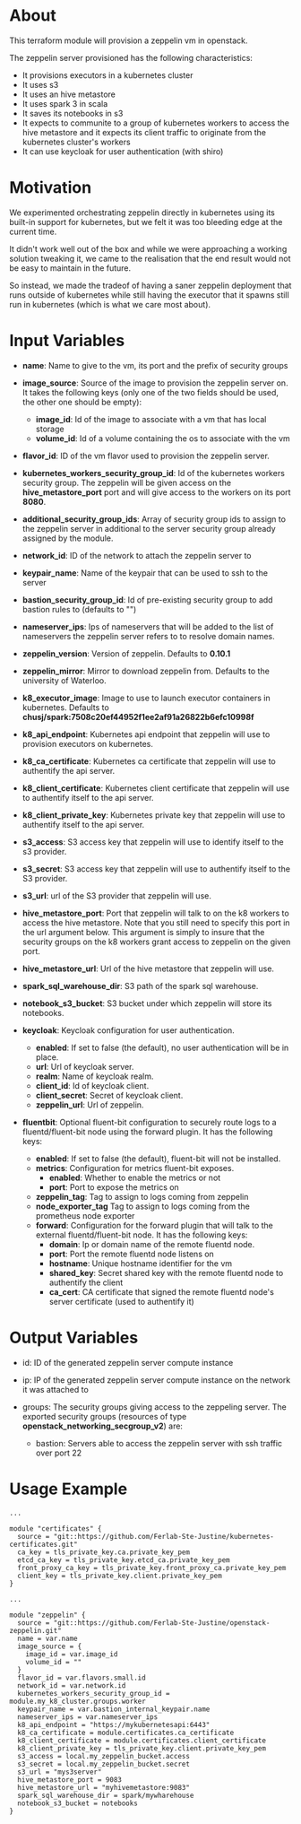 # About

This terraform module will provision a zeppelin vm in openstack.

The zeppelin server provisioned has the following characteristics:
- It provisions executors in a kubernetes cluster
- It uses s3
- It uses an hive metastore
- It uses spark 3 in scala
- It saves its notebooks in s3
- It expects to communite to a group of kubernetes workers to access the hive metastore and it expects its client traffic to originate from the kubernetes cluster's workers
- It can use keycloak for user authentication (with shiro)

# Motivation

We experimented orchestrating zeppelin directly in kubernetes using its built-in support for kubernetes, but we felt it was too bleeding edge at the current time.

It didn't work well out of the box and while we were approaching a working solution tweaking it, we came to the realisation that the end result would not be easy to maintain in the future.

So instead, we made the tradeof of having a saner zeppelin deployment that runs outside of kubernetes while still having the executor that it spawns still run in kubernetes (which is what we care most about).

# Input Variables

- **name**: Name to give to the vm, its port and the prefix of security groups

- **image_source**: Source of the image to provision the zeppelin server on. It takes the following keys (only one of the two fields should be used, the other one should be empty):
  - **image_id**: Id of the image to associate with a vm that has local storage
  - **volume_id**: Id of a volume containing the os to associate with the vm

- **flavor_id**: ID of the vm flavor used to provision the zeppelin server.

- **kubernetes_workers_security_group_id**: Id of the kubernetes workers security group. The zeppelin will be given access on the **hive_metastore_port** port and will give access to the workers on its port **8080**.

- **additional_security_group_ids**: Array of security group ids to assign to the zeppelin server in additional to the server security group already assigned by the module.

- **network_id**: ID of the network to attach the zeppelin server to

- **keypair_name**: Name of the keypair that can be used to ssh to the server

- **bastion_security_group_id**: Id of pre-existing security group to add bastion rules to (defaults to "")

- **nameserver_ips**: Ips of nameservers that will be added to the list of nameservers the zeppelin server refers to to resolve domain names.

- **zeppelin_version**: Version of zeppelin. Defaults to **0.10.1**

- **zeppelin_mirror**: Mirror to download zeppelin from. Defaults to the university of Waterloo.

- **k8_executor_image**: Image to use to launch executor containers in kubernetes. Defaults to **chusj/spark:7508c20ef44952f1ee2af91a26822b6efc10998f**

- **k8_api_endpoint**: Kubernetes api endpoint that zeppelin will use to provision executors on kubernetes.

- **k8_ca_certificate**: Kubernetes ca certificate that zeppelin will use to authentify the api server.

- **k8_client_certificate**: Kubernetes client certificate that zeppelin will use to authentify itself to the api server.

- **k8_client_private_key**: Kubernetes private key that zeppelin will use to authentify itself to the api server.

- **s3_access**: S3 access key that zeppelin will use to identify itself to the s3 provider.

- **s3_secret**: S3 access key that zeppelin will use to authentify itself to the S3 provider.

- **s3_url**: url of the S3 provider that zeppelin will use.

- **hive_metastore_port**: Port that zeppelin will talk to on the k8 workers to access the hive metastore. Note that you still need to specify this port in the url argument below. This argument is simply to insure that the security groups on the k8 workers grant access to zeppelin on the given port.

- **hive_metastore_url**: Url of the hive metastore that zeppelin will use.

- **spark_sql_warehouse_dir**: S3 path of the spark sql warehouse.

- **notebook_s3_bucket**: S3 bucket under which zeppelin will store its notebooks.

- **keycloak**: Keycloak configuration for user authentication.
  - **enabled**: If set to false (the default), no user authentication will be in place.
  - **url**: Url of keycloak server.
  - **realm**: Name of keycloak realm.
  - **client_id**: Id of keycloak client.
  - **client_secret**: Secret of keycloak client.
  - **zeppelin_url**: Url of zeppelin.

- **fluentbit**: Optional fluent-bit configuration to securely route logs to a fluentd/fluent-bit node using the forward plugin. It has the following keys:
  - **enabled**: If set to false (the default), fluent-bit will not be installed.
  - **metrics**: Configuration for metrics fluent-bit exposes.
    - **enabled**: Whether to enable the metrics or not
    - **port**: Port to expose the metrics on
  - **zeppelin_tag**: Tag to assign to logs coming from zeppelin
  - **node_exporter_tag** Tag to assign to logs coming from the prometheus node exporter
  - **forward**: Configuration for the forward plugin that will talk to the external fluentd/fluent-bit node. It has the following keys:
    - **domain**: Ip or domain name of the remote fluentd node.
    - **port**: Port the remote fluentd node listens on
    - **hostname**: Unique hostname identifier for the vm
    - **shared_key**: Secret shared key with the remote fluentd node to authentify the client
    - **ca_cert**: CA certificate that signed the remote fluentd node's server certificate (used to authentify it)

# Output Variables

- id: ID of the generated zeppelin server compute instance

- ip: IP of the generated zeppelin server compute instance on the network it was attached to

- groups: The security groups giving access to the zeppeling server. The exported security groups (resources of type **openstack_networking_secgroup_v2**) are:
  - bastion: Servers able to access the zeppelin server with ssh traffic over port 22

# Usage Example

```
...

module "certificates" {
  source = "git::https://github.com/Ferlab-Ste-Justine/kubernetes-certificates.git"
  ca_key = tls_private_key.ca.private_key_pem
  etcd_ca_key = tls_private_key.etcd_ca.private_key_pem
  front_proxy_ca_key = tls_private_key.front_proxy_ca.private_key_pem
  client_key = tls_private_key.client.private_key_pem
}

...

module "zeppelin" {
  source = "git::https://github.com/Ferlab-Ste-Justine/openstack-zeppelin.git"
  name = var.name
  image_source = {
    image_id = var.image_id
    volume_id = ""
  }
  flavor_id = var.flavors.small.id
  network_id = var.network.id
  kubernetes_workers_security_group_id = module.my_k8_cluster.groups.worker
  keypair_name = var.bastion_internal_keypair.name
  nameserver_ips = var.nameserver_ips
  k8_api_endpoint = "https://mykubernetesapi:6443"
  k8_ca_certificate = module.certificates.ca_certificate
  k8_client_certificate = module.certificates.client_certificate
  k8_client_private_key = tls_private_key.client.private_key_pem
  s3_access = local.my_zeppelin_bucket.access
  s3_secret = local.my_zeppelin_bucket.secret
  s3_url = "mys3server"
  hive_metastore_port = 9083
  hive_metastore_url = "myhivemetastore:9083"
  spark_sql_warehouse_dir = spark/mywharehouse
  notebook_s3_bucket = notebooks
}
```
